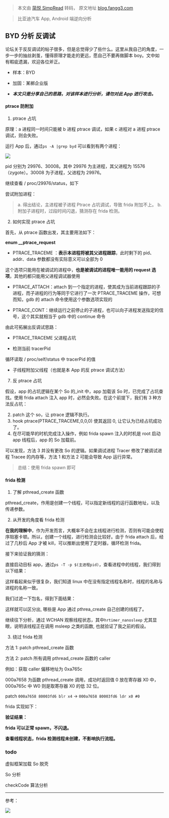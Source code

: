 > 本文由 [简悦 SimpRead](http://ksria.com/simpread/) 转码， 原文地址 [blog.fangg3.com](https://blog.fangg3.com/article/BYDReverse)

> 比亚迪汽车 App, Android 端逆向分析

[](#fa7059b865194007b164f2ac0d42e6a0 "BYD分析
反调试")BYD 分析 反调试
-----------------------------------------------------------

论坛关于反反调试的帖子很多，但是总觉得少了些什么。这里从我自己的角度，一步一步的抽丝剥茧，懂得原理才能走的更远，愿自己不要再做脚本 boy。文中如有暇疵遗漏，欢迎各位斧正。

*   样本：BYD

*   加固：某梆企业版

*   _**本文只是分享自己的思路，对该样本进行分析，请勿对此 App 进行攻击。**_

#### [](#1c627bb1269d40109349f88d20365169 "ptrace防附加")ptrace 防附加

1.  ptrace 占坑

原理：a 进程同一时间只能被 b 进程 ptrace 调试，如果 c 进程对 a 进程 ptrace 调试，则会失败。

运行 App 后，通过`ps -A |grep byd` 可以看到有两个进程：

![](https://www.notion.so/image/https%3A%2F%2Fs3-us-west-2.amazonaws.com%2Fsecure.notion-static.com%2Fb61401d9-0ef6-41e4-a650-6a50fa0896d4%2FUntitled.png?table=block&id=3018c143-2f69-4021-80ab-d2fdcdc68467&t=3018c143-2f69-4021-80ab-d2fdcdc68467&width=1500&cache=v2)

pid 分别为 29976、30008。其中 29976 为主进程，其父进程为 15576（zygote）。30008 为子进程，父进程为 29976。

继续查看 / proc/29976/status，如下

尝试附加进程：

> a. 得出结论，主进程被子进程 Ptrace 占坑调试，导致 frida 附加不上。 b. 附加子进程时，过段时间闪退，猜测存在 frida 检测。

2.  如何实现 ptrace 占坑

首先，从 ptrace 函数出发，其主要用法如下：

**enum __ptrace_request**

*   PTRACE_TRACEME ：**表示本进程将被其父进程跟踪**，此时剩下的 pid、addr、data 参数都没有实际意义可以全部为 0

这个选项只能用在被调试的进程中，**也是被调试的进程唯一能用的 request 选项**，其他的都只能用父进程调试器使用

*   PTRACE_ATTACH：attach 到一个指定的进程，使其成为当前进程跟踪的子进程，而子进程的行为等同于它进行了一次 PTRACE_TRACEME 操作，可想而知，gdb 的 attach 命令使用这个参数选项实现的

*   PTRACE_CONT：继续运行之前停止的子进程，也可以向子进程发送指定的信号，这个其实就相当于 gdb 中的 continue 命令

由此可拓展出反调试思路：

*   PTRACE_TRACEME 父进程占坑

*   检测当前 tracerPid

循环读取 / proc/self/status 中 tracerPid 的值

*   子线程附加父线程（也就是本 App 的反 ptrace 调试方法）

7.  反 ptrace 占坑

假设，app 的占坑逻辑在某个 So 的_init 中，app 加载该 So 时，已完成了占坑查找。使用 frida attach 注入 app 时，必然会失败。在这个前提下，我们有 3 种方法反占坑：

2.  patch 这个 so，让 ptrace 逻辑不执行。
3.  hook ptrace(PTRACE_TRACEME,0,0,0) 使其返回 0, 让它认为已经占坑成功了。
4.  在尽可能早的时机完成注入操作，例如 frida spawn 注入的时机是 root 启动 app 线程后，app 的 So 加载前。

可以发现，方法 3 并没有更改 So 的逻辑。如果调试进程 Tracer 修改了被调试进程 Tracee 的内存等，方法 1 和方法 2 可能会导致 App 运行异常。

> 总结：使用 frida spawn 即可

#### [](#d75180df4fe34bb38d916398b2c9f19c "frida检测")frida 检测

1.  了解 pthread_create 函数

pthread_create，作用是创建一个线程，可以指定新线程的运行函数地址，以及传递参数。

2.  从开发的角度看 frida 检测

**在我的理解中**，作为开发而言，大概率不会在主线程进行检测，否则有可能会使程序阻塞卡顿。所以，创建一个线程，进行检测会比较好。由于 frida attach 后，经过了几秒后 App 才被 kill，可以推断出使用了定时器，循环检测 frida。

接下来验证我的猜测：

直接启动目标 app，通过`ps -T -p $(主进程pid)`，查看进程中的线程，我们得到以下结果：

这样看起来似乎很复杂，我们知道 linux 中在没有指定线程名称时，线程的名称与进程的名称一致。

我们过滤一下包名，得到下面结果：

这样就可以区分出, 哪些是 App 通过 pthrea_create 自己创建的线程了。

继续往下分析，通过 WCHAN 观察线程状态，其中`hrtimer_nanosleep` 尤其显眼，说明该线程正在调用 msleep 之类的函数, 也就验证了我之前的假设。

3.  绕过 frida 检测

方法 1: patch pthread_create 函数

方法 2: patch 所有调用 pthread_create 函数的 caller

例如：获取 caller 偏移地址为 0xa765c

000a7658 为函数 pthread_create 调用，成功时返回值 0 放在寄存器 X0 中，000a765c 中 W0 则是取寄存器 X0 的低 32 位。

patch `000a7658 80003fd6 blr x4` → `000a7658 80003fd6 ldr x0 #0`

frida 实现如下：

**验证结果：**

**frida 可以正常 spawn，不闪退。**

**查看线程状态，frida 检测线程未创建，不影响执行流程。**

### [](#0ffd2b2b00ad4695b559b82ca301b5eb "todo")todo

虚拟框架加载 So 脱壳

So 分析

checkCode 算法分析

* * *

参考：

![](https://www.notion.so/image/https%3A%2F%2Fs3-us-west-2.amazonaws.com%2Fsecure.notion-static.com%2Fb61401d9-0ef6-41e4-a650-6a50fa0896d4%2FUntitled.png?table=block&id=2b6d27c9-ddeb-4076-a5dc-bebc90d4ea8f&t=2b6d27c9-ddeb-4076-a5dc-bebc90d4ea8f&width=1500&cache=v2)